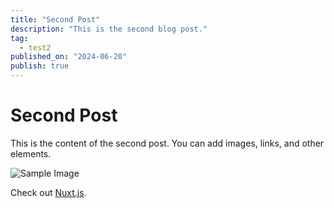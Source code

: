```yaml
---
title: "Second Post"
description: "This is the second blog post."
tag:
  - test2
published_on: "2024-06-20"
publish: true
---
```


# Second Post

This is the content of the second post. You can add images, links, and other elements.

![Sample Image](~/assets/images/sample.jpg)

Check out [Nuxt.js](https://nuxtjs.org).
